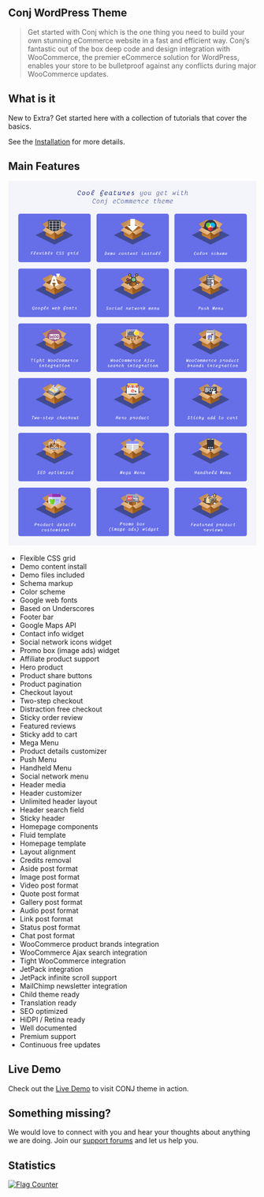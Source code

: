 ## Conj WordPress Theme

> Get started with Conj which is the one thing you need to build your own stunning eCommerce website in a fast and efficient way. Conj’s fantastic out of the box deep code and design integration with WooCommerce, the premier eCommerce solution for WordPress, enables your store to be bulletproof against any conflicts during major WooCommerce updates.

## What is it

New to Extra? Get started here with a collection of tutorials that cover the basics.

See the [Installation](install-conj-wordpress-theme) for more details.

## Main Features

![Conj WordPress theme features](img/conj-theme-features.jpg)

* Flexible CSS grid
* Demo content install
* Demo files included
* Schema markup
* Color scheme
* Google web fonts
* Based on Underscores
* Footer bar
* Google Maps API
* Contact info widget
* Social network icons widget
* Promo box (image ads) widget
* Affiliate product support
* Hero product
* Product share buttons
* Product pagination
* Checkout layout
* Two-step checkout
* Distraction free checkout
* Sticky order review
* Featured reviews
* Sticky add to cart
* Mega Menu
* Product details customizer
* Push Menu
* Handheld Menu
* Social network menu
* Header media
* Header customizer
* Unlimited header layout
* Header search field
* Sticky header
* Homepage components
* Fluid template
* Homepage template
* Layout alignment
* Credits removal
* Aside post format
* Image post format
* Video post format
* Quote post format
* Gallery post format
* Audio post format
* Link post format
* Status post format
* Chat post format
* WooCommerce product brands integration
* WooCommerce Ajax search integration
* Tight WooCommerce integration
* JetPack integration
* JetPack infinite scroll support
* MailChimp newsletter integration
* Child theme ready
* Translation ready
* SEO optimized
* HiDPI / Retina ready
* Well documented
* Premium support
* Continuous free updates

## Live Demo

Check out the [Live Demo](https://demo.mypreview.one/conj) to visit CONJ theme in action.

## Something missing?

We would love to connect with you and hear your thoughts about anything we are doing. Join our [support forums](https://support.mypreview.one) and let us help you.

## Statistics

<a href="https://info.flagcounter.com/ivK5"><img src="https://s01.flagcounter.com/count2/ivK5/bg_FFFFFF/txt_000000/border_CCCCCC/columns_5/maxflags_40/viewers_0/labels_1/pageviews_1/flags_0/percent_0/" alt="Flag Counter" border="0"></a>
